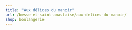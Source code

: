 ```yaml
---
title: "Aux délices du manoir"
url: /besse-et-saint-anastaise/aux-delices-du-manoir/
shop: boulangerie
---
```

